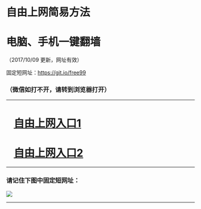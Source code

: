 ﻿# 自由上网简易方法

# 电脑、手机一键翻墙

（2017/10/09 更新，网址有效）

固定短网址：https://git.io/free99

### （微信如打不开，请转到浏览器打开）


***





# &nbsp;&nbsp; <a href="http://ft357125790.fwq-tz-1001.info/fwqtz01.html?t=10090013366 " target="_blank">自由上网入口1</a>
# &nbsp;&nbsp; <a href="http://ft18159889.fwq-tz-1002.info/fwqtz02.html?t=100900115855 " target="_blank">自由上网入口2</a>
***

### 请记住下图中固定短网址：

<img src="https://s3-us-west-2.amazonaws.com/fwq-1001/yjfq-20170905okok.png" /> 


***

